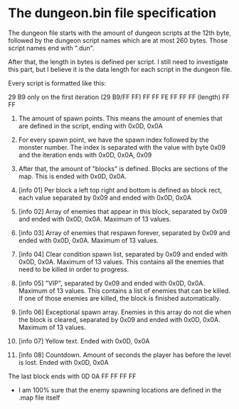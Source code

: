 # The dungeon.bin file specification

The dungeon file starts with the amount of dungeon scripts at the 12th byte, followed by the dungeon script names 
which are at most 260 bytes. Those script names end with ".dun".

After that, the length in bytes is defined per script. I still need to investigate this part, but I believe
it is the data length for each script in the dungeon file.

Every script is formatted like this:

29 B9 only on the first iteration
(29 B9/FF FF) FF FF FE FF FF FF (length) FF FF

1. The amount of spawn points. This means the amount of enemies that are defined in the script, ending with 0x0D, 0x0A
2. For every spawn point, we have the spawn index followed by the monster number. The index is separated with the value with byte 0x09 and the iteration ends with 0x0D, 0x0A, 0x09

3. After that, the amount of "blocks" is defined. Blocks are sections of the map. This is ended with 0x0D, 0x0A.
4. [info 01] Per block a left top right and bottom is defined as block rect, each value separated by 0x09 and ended with 0x0D, 0x0A
5. [info 02] Array of enemies that appear in this block, separated by 0x09 and ended with 0x0D, 0x0A. Maximum of 13 values.
6. [info 03] Array of enemies that respawn forever, separated by 0x09 and ended with 0x0D, 0x0A. Maximum of 13 values.
7. [info 04] Clear condition spawn list, separated by 0x09 and ended with 0x0D, 0x0A. Maximum of 13 values. This contains all the enemies that need to be killed in order to progress.
8. [info 05] "VIP", separated by 0x09 and ended with 0x0D, 0x0A. Maximum of 13 values. This contains a list of enemies that can be killed. If one of those enemies are killed, the block is finished automatically.
9. [info 06] Exceptional spawn array. Enemies in this array do not die when the block is cleared, separated by 0x09 and ended with 0x0D, 0x0A. Maximum of 13 values.
10. [info 07] Yellow text. Ended with 0x0D, 0x0A
11. [info 08] Countdown. Amount of seconds the player has before the level is lost. Ended with 0x0D, 0x0A

The last block ends with 0D 0A FF FF FF FF

- I am 100% sure that the enemy spawning locations are defined in the .map file itself